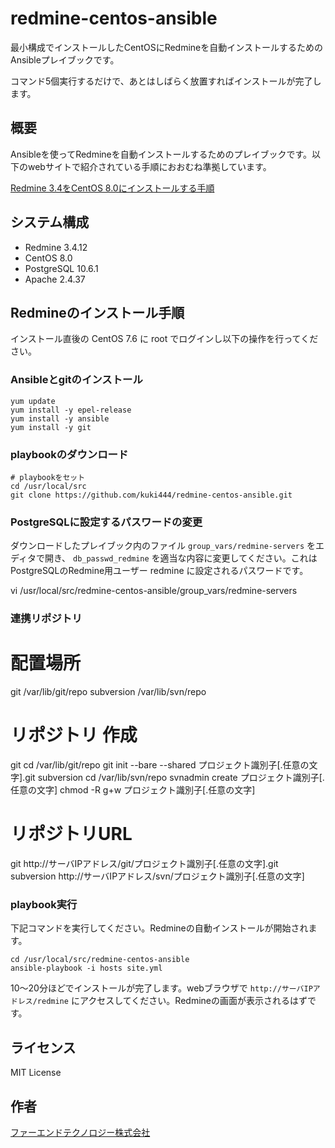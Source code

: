 # redmine-centos-ansible


最小構成でインストールしたCentOSにRedmineを自動インストールするためのAnsibleプレイブックです。

コマンド5個実行するだけで、あとはしばらく放置すればインストールが完了します。


## 概要

Ansibleを使ってRedmineを自動インストールするためのプレイブックです。以下のwebサイトで紹介されている手順におおむね準拠しています。

[Redmine 3.4をCentOS 8.0にインストールする手順](http://blog.redmine.jp/articles/3_4/install/centos/)


## システム構成

* Redmine 3.4.12
* CentOS 8.0
* PostgreSQL 10.6.1
* Apache 2.4.37


## Redmineのインストール手順

インストール直後の CentOS 7.6 に root でログインし以下の操作を行ってください。


### Ansibleとgitのインストール

```
yum update
yum install -y epel-release
yum install -y ansible
yum install -y git

```

### playbookのダウンロード

```
# playbookをセット
cd /usr/local/src
git clone https://github.com/kuki444/redmine-centos-ansible.git
```

### PostgreSQLに設定するパスワードの変更

ダウンロードしたプレイブック内のファイル `group_vars/redmine-servers` をエディタで開き、 `db_passwd_redmine` を適当な内容に変更してください。これはPostgreSQLのRedmine用ユーザー redmine に設定されるパスワードです。

vi /usr/local/src/redmine-centos-ansible/group_vars/redmine-servers

### 連携リポジトリ

# 配置場所
git
/var/lib/git/repo
subversion
/var/lib/svn/repo

# リポジトリ 作成
git
cd /var/lib/git/repo
git init --bare --shared プロジェクト識別子[.任意の文字].git
subversion
cd /var/lib/svn/repo
svnadmin create プロジェクト識別子[.任意の文字]
chmod -R g+w プロジェクト識別子[.任意の文字]

# リポジトリURL
git
http://サーバIPアドレス/git/プロジェクト識別子[.任意の文字].git
subversion
http://サーバIPアドレス/svn/プロジェクト識別子[.任意の文字]

### playbook実行

下記コマンドを実行してください。Redmineの自動インストールが開始されます。

```
cd /usr/local/src/redmine-centos-ansible
ansible-playbook -i hosts site.yml
```

10〜20分ほどでインストールが完了します。webブラウザで `http://サーバIPアドレス/redmine` にアクセスしてください。Redmineの画面が表示されるはずです。

## ライセンス

MIT License


## 作者

[ファーエンドテクノロジー株式会社](http://www.farend.co.jp/)

